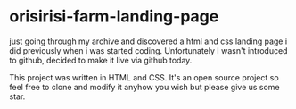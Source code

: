 # orisirisi-farm-landing-page
just going through my archive and discovered a html and css landing page i did previously when i was started coding. Unfortunately I wasn't introduced to github, decided to make it live via github today.

This project was written in HTML and CSS. It's an open source project so feel free to clone and modify it anyhow you wish but please give us some star.
